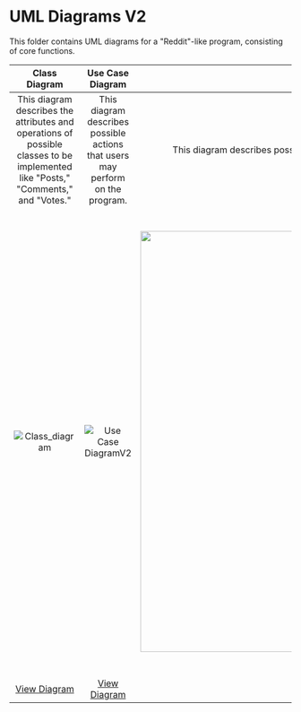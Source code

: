 # UML Diagrams V2
This folder contains UML diagrams for a "Reddit"-like program, consisting of core functions.

| Class Diagram | Use Case Diagram | State Diagram | Sequence Diagram |
| :-: | :-: | :-: | :-: |
| This diagram describes the attributes and operations of possible classes to be implemented like "Posts," "Comments," and "Votes." | This diagram describes possible actions that users may perform on the program. | This diagram describes possible behavioral states that our program may experience. | This diagram describes the ordered process that our program may experience. |
|![Class_diagram](https://github.com/Trannics/CS151-TheJavaChips/assets/144302349/6bcfc252-3a13-4363-b045-0aadcc6153b4)| ![Use Case DiagramV2](https://github.com/Trannics/CS151-TheJavaChips/assets/131493733/2dfd042d-7228-47fa-a2b0-38757d40ddb2) |  <img width="751" alt="State DiagramV2" src="https://github.com/Trannics/CS151-TheJavaChips/assets/131493733/ecdcce31-a424-437f-bb2c-1b4c72e7256d"> | <img width="830" alt="Sequence DiagramV2" src="https://github.com/Trannics/CS151-TheJavaChips/assets/131493733/862fdc27-6938-4362-8132-f1803f0493ff"> |
| [View Diagram](https://github.com/Trannics/CS151-TheJavaChips/blob/main/diagramsV2/Class%20DiagramV2.png) | [View Diagram](https://github.com/Trannics/CS151-TheJavaChips/blob/main/diagramsV2/Use%20Case%20DiagramV2.png) | [View Diagram](https://github.com/Trannics/CS151-TheJavaChips/blob/main/diagramsV2/State%20DiagramV2.png) | [View Diagram](https://github.com/Trannics/CS151-TheJavaChips/blob/main/diagramsV2/Sequence%20DiagramV2.png) |

